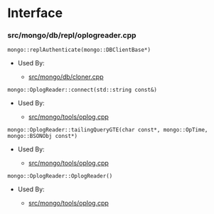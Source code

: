 
# Interface

### src/mongo/db/repl/oplogreader.cpp

<div></div>

    mongo::replAuthenticate(mongo::DBClientBase*)

- Used By:

    - [src/mongo/db/cloner.cpp](../../../storage\_layer\_structure)

<div></div>

    mongo::OplogReader::connect(std::string const&)

- Used By:

    - [src/mongo/tools/oplog.cpp](../../../tools)

<div></div>

    mongo::OplogReader::tailingQueryGTE(char const*, mongo::OpTime, mongo::BSONObj const*)

- Used By:

    - [src/mongo/tools/oplog.cpp](../../../tools)

<div></div>

    mongo::OplogReader::OplogReader()

- Used By:

    - [src/mongo/tools/oplog.cpp](../../../tools)
